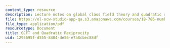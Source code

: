 ```yaml
---
content_type: resource
description: Lecture notes on global class field theory and quadratic reciprocity.
file: https://ol-ocw-studio-app-qa.s3.amazonaws.com/courses/18-786-number-theory-ii-class-field-theory-spring-2016/1295695fd5558404de56e7a8cbec88df_MIT18_786S16_lec4.pdf
file_type: application/pdf
resourcetype: Document
title: GCFT and Quadratic Reciprocity
uid: 1295695f-d555-8404-de56-e7a8cbec88df
---
```

